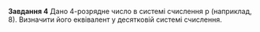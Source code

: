 **Завдання 4**
Дано 4-розрядне число в системі счислення р (наприклад, 8). Визначити його еквівалент у десятковій системі счислення.
